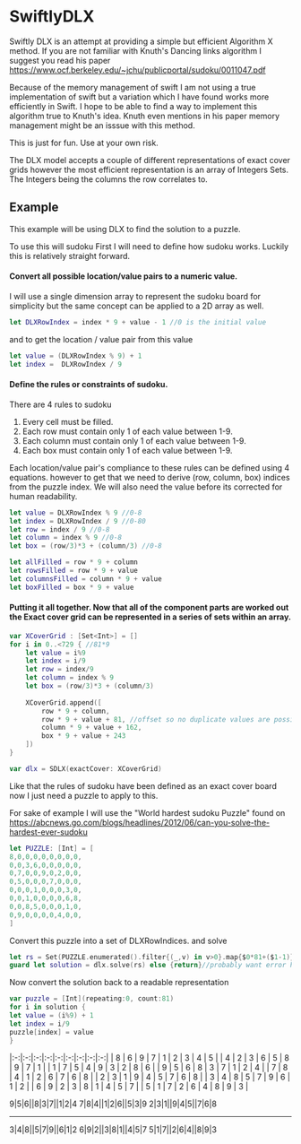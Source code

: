 # SwiftlyDLX

Swiftly DLX is an attempt at providing a simple but efficient Algorithm X method. If you are not familiar with Knuth's Dancing links algorithm I suggest you read his paper https://www.ocf.berkeley.edu/~jchu/publicportal/sudoku/0011047.pdf

Because of the memory management of swift I am not using a true implementation of swift but a variation which I have found works more efficiently in Swift. I hope to be able to find a way to implement this algorithm true to Knuth's idea. Knuth even mentions in his paper memory management might be an isssue with this method.

This is just for fun. Use at your own risk. 


The DLX model accepts a couple of different representations of exact cover grids however the most efficient representation is an array of Integers Sets. The Integers being the columns the row correlates to.

## Example

This example will be using DLX to find the solution to a puzzle.

To use this will sudoku First I will need to define how sudoku works. Luckily this is relatively straight forward. 

#### Convert all possible location/value pairs to a numeric value.

I will use a single dimension array to represent the sudoku board for simplicity but the same concept can be applied to a 2D array as well. 

```swift
let DLXRowIndex = index * 9 + value - 1 //0 is the initial value
```

and to get the location / value pair from this value

```swift
let value = (DLXRowIndex % 9) + 1
let index =  DLXRowIndex / 9
```

#### Define the rules or constraints of sudoku. 

There are 4 rules to sudoku

1. Every cell must be filled.
2. Each row must contain only 1 of each value between 1-9.
3. Each column must contain only 1 of each value between 1-9.
4. Each box must contain only 1 of each value between 1-9.

Each location/value pair's compliance to these rules can be defined using 4 equations. however to get that we need to derive (row, column, box) indices from the puzzle index. We will also need the value before its corrected for human readability. 

```swift
let value = DLXRowIndex % 9 //0-8
let index = DLXRowIndex / 9 //0-80
let row = index / 9 //0-8
let column = index % 9 //0-8
let box = (row/3)*3 + (column/3) //0-8

let allFilled = row * 9 + column
let rowsFilled = row * 9 + value
let columnsFilled = column * 9 + value
let boxFilled = box * 9 + value

```

#### Putting it all together. Now that all of the component parts are worked out the Exact cover grid can be represented in a series of sets within an array.

```swift
var XCoverGrid : [Set<Int>] = []
for i in 0..<729 { //81*9
    let value = i%9
    let index = i/9
    let row = index/9
    let column = index % 9
    let box = (row/3)*3 + (column/3)
    
    XCoverGrid.append([
        row * 9 + column,
        row * 9 + value + 81, //offset so no duplicate values are possible
        column * 9 + value + 162,
        box * 9 + value + 243
    ])
}

var dlx = SDLX(exactCover: XCoverGrid)
```

Like that the rules of sudoku have been defined as an exact cover board now I just need a puzzle to apply to this.

For sake of example I will use the "World hardest sudoku Puzzle" found on https://abcnews.go.com/blogs/headlines/2012/06/can-you-solve-the-hardest-ever-sudoku

```swift
let PUZZLE: [Int] = [
8,0,0,0,0,0,0,0,0,
0,0,3,6,0,0,0,0,0,
0,7,0,0,9,0,2,0,0,
0,5,0,0,0,7,0,0,0,
0,0,0,1,0,0,0,3,0,
0,0,1,0,0,0,0,6,8,
0,0,8,5,0,0,0,1,0,
0,9,0,0,0,0,4,0,0,
]
```

Convert this puzzle into a set of DLXRowIndices. and solve

```swift
let rs = Set(PUZZLE.enumerated().filter{(_,v) in v>0}.map{$0*81+($1-1)})
guard let solution = dlx.solve(rs) else {return}//probably want error handling

```

Now convert the solution back to a readable representation

```swift
var puzzle = [Int](repeating:0, count:81)
for i in solution {
let value = (i%9) + 1
let index = i/9
puzzle[index] = value
}
```
|:-:|:-:|:-:|:-:|:-:|:-:|:-:|:-:|:-:|
| 8 | 6 | 9 | 7 | 1 | 2 | 3 | 4 | 5 |
| 4 | 2 | 3 | 6 | 5 | 8 | 9 | 7 | 1 |
| 1 | 7 | 5 | 4 | 9 | 3 | 2 | 8 | 6 |
| 9 | 5 | 6 | 8 | 3 | 7 | 1 | 2 | 4 |
| 7 | 8 | 4 | 1 | 2 | 6 | 7 | 6 | 8 |
| 2 | 3 | 1 | 9 | 4 | 5 | 7 | 6 | 8 |
| 3 | 4 | 8 | 5 | 7 | 9 | 6 | 1 | 2 |
| 6 | 9 | 2 | 3 | 8 | 1 | 4 | 5 | 7 |
| 5 | 1 | 7 | 2 | 6 | 4 | 8 | 9 | 3 |

9|5|6||8|3|7||1|2|4
7|8|4||1|2|6||5|3|9
2|3|1||9|4|5||7|6|8
___________________
3|4|8||5|7|9||6|1|2
6|9|2||3|8|1||4|5|7
5|1|7||2|6|4||8|9|3



